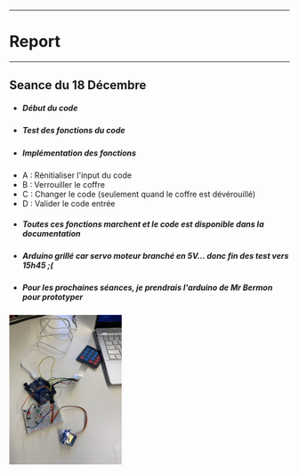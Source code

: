 *******************
# Report 
*******************
## Seance du 18 Décembre
 - ##### Début du code
 - ##### Test des fonctions du code
 - ##### Implémentation des fonctions
 -  A : Rénitialiser l'input du code
 -  B : Verrouiller le coffre
 -  C : Changer le code (seulement quand le coffre est dévérouillé)
 -  D : Valider le code entrée
 -  ##### Toutes ces fonctions marchent et le code est disponible dans la documentation
 -  ##### Arduino grillé car servo moteur branché en 5V... donc fin des test vers 15h45 ;(
 -  ##### Pour les prochaines séances, je prendrais l'arduino de Mr Bermon pour prototyper
<img src="../../Images/digicode_moteur2.jpg" alt="composants" width=40% />
